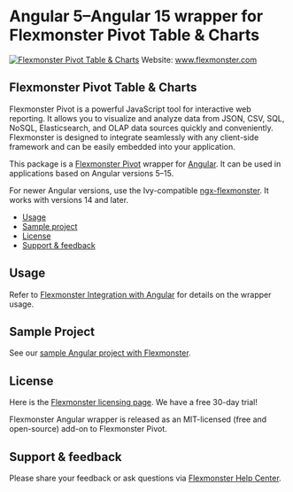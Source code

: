 # Angular 5–Angular 15 wrapper for Flexmonster Pivot Table & Charts
[![Flexmonster Pivot Table & Charts](https://cdn.flexmonster.com/landing.png)](https://flexmonster.com)
Website: www.flexmonster.com

## Flexmonster Pivot Table & Charts

Flexmonster Pivot is a powerful JavaScript tool for interactive web reporting. It allows you to visualize and analyze data from JSON, CSV, SQL, NoSQL, Elasticsearch, and OLAP data sources quickly and conveniently. Flexmonster is designed to integrate seamlessly with any client-side framework and can be easily embedded into your application.

This package is a [Flexmonster Pivot](https://www.flexmonster.com/) wrapper for [Angular](https://angular.io/). It can be used in applications based on Angular versions 5–15.

For newer Angular versions, use the Ivy-compatible [ngx-flexmonster](https://www.npmjs.com/package/ngx-flexmonster). It works with versions 14 and later.

* [Usage](#usage)
* [Sample project](#sample-project)
* [License](#license)
* [Support & feedback](#support-feedback)

## <a name="usage"></a>Usage ##

Refer to [Flexmonster Integration with Angular](https://www.flexmonster.com/doc/integration-with-angular/) for details on the wrapper usage.

## <a name="sample-project"></a>Sample Project ##

See our [sample Angular project with Flexmonster](https://github.com/flexmonster/pivot-angular/tree/ng-flexmonster).

## <a name="license"></a>License ##

Here is the [Flexmonster licensing page](https://www.flexmonster.com/pivot-table-editions-and-pricing/). We have a free 30-day trial! 

Flexmonster Angular wrapper is released as an MIT-licensed (free and open-source) add-on to Flexmonster Pivot.

## <a name="support-feedback"></a>Support & feedback ##

Please share your feedback or ask questions via [Flexmonster Help Center](https://www.flexmonster.com/help-center/).
